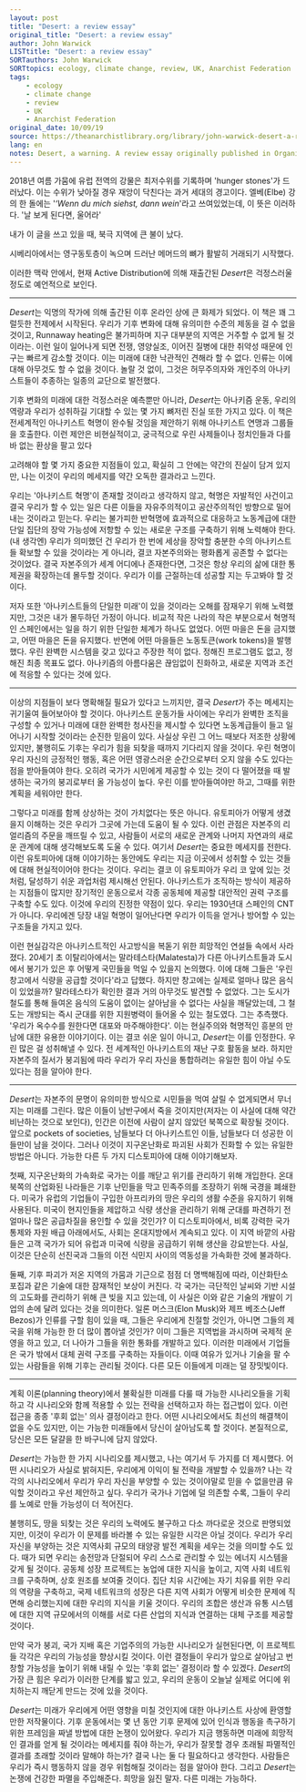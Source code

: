 ```yaml
---
layout: post
title: "Desert: a review essay"
original_title: "Desert: a review essay"
author: John Warwick
LISTtitle: "Desert: a review essay"
SORTauthors: John Warwick
SORTtopics: ecology, climate change, review, UK, Anarchist Federation
tags:
    - ecology
    - climate change
    - review
    - UK
    - Anarchist Federation
original_date: 10/09/19
source: https://theanarchistlibrary.org/library/john-warwick-desert-a-review-essay
lang: en
notes: Desert, a warning. A review essay originally published in Organise!, the magazine of the UK Anarchist Federation.
---
```


2018년 여름 가뭄에 유럽 전역의 강물은 최저수위를 기록하며 'hunger stones'가 드러났다. 이는 수위가 낮아질 경우 재앙이 닥친다는 과거 세대의 경고이다. 엘베(Elbe) 강의 한 돌에는 '‘_Wenn du mich siehst, dann wein_'라고 쓰여있었는데, 이 뜻은 이러하다. '날 보게 된다면, 울어라'

내가 이 글을 쓰고 있을 때, 북극 지역에 큰 불이 났다.

시베리아에서는 영구동토층이 녹으며 드러난 메머드의 뼈가 활발히 거래되기 시작했다.

이러한 맥락 안에서, 현재 Active Distribution에 의해 재출간된 *Desert*은 걱정스러울 정도로 예언적으로 보인다.

----

*Desert*는 익명의 작가에 의해 출간된 이후 온라인 상에 큰 화제가 되었다. 이 책은 꽤 그럴듯한 전제에서 시작된다. 우리가 기후 변화에 대해 유의미한 수준의 제동을 걸 수 없을 것이고, Runnaway heating은 불가피하며 지구 대부분의 지역은 거주할 수 없게 될 것이라는. 이런 일이 일어나게 되면 전쟁, 영양실조, 이어진 질병에 대한 취약성 때문에 인구는 빠르게 감소할 것이다. 이는 미래에 대한 낙관적인 견해라 할 수 없다. 인류는 이에 대해 아무것도 할 수 없을 것이다. 놀랄 것 없이, 그것은 허무주의자와 개인주의 아나키스트들이 추종하는 일종의 교단으로 발전했다.

기후 변화의 미래에 대한 걱정스러운 예측뿐만 아니라, *Desert*는 아나키즘 운동, 우리의 역량과 우리가 성취하길 기대할 수 있는 몇 가지 뼈저린 진실 또한 가지고 있다. 이 책은 전세계적인 아나키스트 혁명이 완수될 것임을 제안하기 위해 아나키스트 연맹과 그룹들을 호출한다. 이런 제안은 비현실적이고, 궁극적으로 우린 사제들이나 정치인들과 다를 바 없는 환상을 팔고 있다

고려해야 할 몇 가지 중요한 지점들이 있고, 확실히 그 안에는 약간의 진실이 담겨 있지만, 나는 이것이 우리의 메세지를 약간 오독한 결과라고 느낀다.

우리는 '아나키스트 혁명'이 존재할 것이라고 생각하지 않고, 혁명은 자발적인 사건이고 결국 우리가 할 수 있는 일은 다른 이들을 자유주의적이고 공산주의적인 방향으로 밀어내는 것이라고 믿는다. 우리는 불가피한 반혁명에 효과적으로 대응하고 노동계급에 대한 단일 집단의 장악 가능성에 저항할 수 있는 새로운 구조를 구축하기 위해 노력해야 한다. (내 생각엔) 우리가 의미했던 건 우리가 한 번에 세상을 장악할 충분한 수의 아나키스트들 확보할 수 있을 것이라는 게 아니라, 결코 자본주의와는 평화롭게 공존할 수 없다는 것이었다. 결국 자본주의가 세계 어디에나 존재한다면, 그것은 항상 우리의 삶에 대한 통제권을 확장하는데 몰두할 것이다. 우리가 이를 근절하는데 성공할 지는 두고봐야 할 것이다.

저자 또한 '아나키스트들의 단일한 미래'이 있을 것이라는 오해를 잠재우기 위해 노력했지만, 그것은 내가 몰두하던 가정이 아니다. 비교적 작은 나라의 작은 부분으로서 혁명적인 스페인에서는 일을 하기 위한 단일한 체계가 하나도 없었다. 어떤 마을은 돈을 금지했고, 어떤 마을은 돈을 유지했다. 반면에 어떤 마을들은 노동토큰(work tokens)을 발행했다. 우린 완벽한 시스템을 갖고 있다고 주장한 적이 없다. 정해진 프로그램도 없고, 정해진 최종 목표도 없다. 아나키즘의 아름다움은 끊임없이 진화하고, 새로운 지역과 조건에 적응할 수 있다는 것에 있다.

---

이상의 지점들이 보다 명확해질 필요가 있다고 느끼지만, 결국 *Desert*가 주는 메세지는 귀기울여 들어보아야 할 것이다. 아나키스트 운동가들 사이에는 우리가 완벽한 조직을 구성할 수 있거나 미래에 대한 완벽한 청사진을 제시할 수 있다면 노동계급들이 들고 일어나기 시작할 것이라는 순진한 믿음이 있다. 사실상 우린 그 어느 때보다 저조한 상황에 있지만, 불행히도 기후는 우리가 힘을 되찾을 때까지 기다리지 않을 것이다. 우린 혁명이 우리 자신의 긍정적인 행동, 혹은 어떤 영광스러운 순간으로부터 오지 않을 수도 있다는 점을 받아들여야 한다. 오히려 국가가 시민에게 제공할 수 있는 것이 다 떨어졌을 때 발생하는 국가의 붕괴로부터 올 가능성이 높다. 우린 이를 받아들여야만 하고, 그때를 위한 계획을 세워야만 한다.

그렇다고 미래를 함께 상상하는 것이 가치없다는 뜻은 아니다. 유토피아가 어떻게 생겼을지 이해하는 것은 우리가 그곳에 가는데 도움이 될 수 있다. 이런 관점은 자본주의 리얼리즘의 주문을 깨뜨릴 수 있고, 사람들이 서로의 새로운 관계와 나머지 자연과의 새로운 관계에 대해 생각해보도록 도울 수 있다. 여기서 *Desert*는 중요한 메세지를 전한다. 이런 유토피아에 대해 이야기하는 동안에도 우리는 지금 이곳에서 성취할 수 있는 것들에 대해 현실적이어야 한다는 것이다. 우리는 결코 이 유토피아가 우리 코 앞에 있는 것처럼, 달성하기 쉬운 과업처럼 제시해선 안된다. 아나키스트가 조직하는 방식이 제공하는 지점들이 많지만 장기적인 운동으로서 각종 공동체에 제공할 대안적인 권력 구조를 구축할 수도 있다. 이것에 우리의 진정한 약점이 있다. 우리는 1930년대 스페인의 CNT가 아니다. 우리에겐 당장 내일 혁명이 일어난다면 우리가 이득을 얻거나 방어할 수 있는 구조들을 가지고 있다.

이런 현실감각은 아나키스트적인 사고방식을 복돋기 위한 희망적인 연설들 속에서 사라졌다. 20세기 초 이탈리아에서는 말라테스타(Malatesta)가 다른 아나키스트들과 도시에서 봉기가 있은 후 어떻게 국민들을 먹일 수 있을지 논의했다. 이에 대해 그들은 '우린 창고에서 식량을 공급할 것이다'라고 답했다. 하지만 창고에는 실제로 얼마나 많은 음식이 있었을까? 말라테스타가 확인한 결과 거의 아무것도 발견할 수 없었다. 그는 도시가 철도를 통해 들여온 음식의 도움이 없이는 살아남을 수 없다는 사실을 깨달았는데, 그 철도는 개방되는 즉시 군대를 위한 지원병력이 들어올 수 있는 철도였다. 그는 추측했다. '우리가 옥수수를 원한다면 대포와 마주해야한다'. 이는 현실주의와 혁명적인 흥분의 만남에 대한 유용한 이야기이다. 이는 결코 쉬운 일이 아니고, *Desert*는 이를 인정한다. 우린 많은 걸 성취해낼 수 있다. 전 세계적인 아나키스트의 재난 구호 활동을 보라. 하지만 자본주의 질서가 붕괴됨에 따라 우리가 우리 자신을 통합하려는 유일한 힘이 아닐 수도 있다는 점을 알아야 한다.

----

*Desert*는 자본주의 문명이 유의미한 방식으로 시민들을 먹여 살릴 수 없게되면서 무너지는 미래를 그린다. 많은 이들이 남반구에서 죽을 것이지만(저자는 이 사실에 대해 약간 비난하는 것으로 보인다), 인간은 이전에 사람이 살지 않았던 북쪽으로 확장될 것이다. 앞으로 pockets of societies, 남들보다 더 아나키스트인 이들, 남들보다 더 성공한 이들만이 남을 것이다. 그러나 이것이 지구온난화로 파괴된 사회가 진화할 수 있는 유일한 방법은 아니다. 가능한 다른 두 가지 디스토피아에 대해 이야기해보자.

첫째, 지구온난화의 가속화로 국가는 이를 깨닫고 위기를 관리하기 위해 개입한다. 온대 북쪽의 산업화된 나라들은 기후 난민들을 막고 민족주의를 조장하기 위해 국경을 폐쇄한다. 미국가 유럽의 기업들이 구입한 아프리카의 땅은 우리의 생활 수준을 유지하기 위해 사용된다. 미국이 현지인들을 제압하고 식량 생산을 관리하기 위해 군대를 파견하기 전 얼마나 많은 공급차질을 용인할 수 있을 것인가? 이 디스토피아에서, 비록 강력한 국가 통제와 자원 배급 아래에서도, 사회는 온대지방에서 계속되고 있다. 이 지역 바깥의 사람들은 고객 국가가 되어 유럽과 미국에 식량을 공급하기 위해 생산을 강요받는다. 사실, 이것은 단순히 선진국과 그들의 이전 식민지 사이의 역동성을 가속화한 것에 불과하다.

둘째, 기후 파괴가 저온 지역의 가뭄과 기근으로 점점 더 명백해짐에 따라, 이산화탄소 포집과 같은 기술에 대한 잠재적인 보상이 커진다. 각 국가는 극단적인 날씨와 기반 시설의 고도화를 관리하기 위해 큰 빚을 지고 있는데, 이 사실은 이와 같은 기술의 개발이 기업의 손에 달려 있다는 것을 의미한다. 일론 머스크(Elon Musk)와 제프 베조스(Jeff Bezos)가 인류를 구할 힘이 있을 때, 그들은 우리에게 친절할 것인가, 아니면 그들의 제국을 위해 가능한 한 더 많이 뽑아낼 것인가? 이미 그들은 지역법을 과시하며 국제적 운영을 하고 있고, 더 나아가 그들을 위한 통화를 개발하고 있다. 이러한 미래에서 기업들은 국가 밖에서 대체 권력 구조를 구축하는 자들이다. 이때 여유가 있거나 기술을 팔 수 있는 사람들을 위해 기후는 관리될 것이다. 다른 모든 이들에게 미래는 덜 장밋빛이다.

----

계획 이론(planning theory)에서 불확실한 미래를 다룰 때 가능한 시나리오들을 기획하고 각 시나리오와 함께 적용할 수 있는 전략을 선택하고자 하는 접근법이 있다. 이런 접근을 종종 '후회 없는' 의사 결정이라고 한다. 어떤 시나리오에서도 최선의 해결책이 없을 수도 있지만, 이는 가능한 미래들에서 당신이 살아남도록 할 것이다. 본질적으로, 당신은 모든 달걀을 한 바구니에 담지 않았다.

*Desert*는 가능한 한 가지 시나리오를 제시했고, 나는 여기서 두 가지를 더 제시했다. 어떤 시나리오가 사실로 밝혀지든, 우리에게 이익이 될 전략을 개발할 수 있을까? 나는 각각의 시나리오에서 우리가 우리 자신을 부양할 수 있는 것이야말로 믿을 수 없을만큼 유익할 것이라고 우선 제안하고 싶다. 우리가 국가나 기업에 덜 의존할 수록, 그들이 우리를 노예로 만들 가능성이 더 적어진다.

불행히도, 땅을 되찾는 것은 우리의 노력에도 불구하고 다소 까다로운 것으로 판명되었지만, 이것이 우리가 이 문제를 바라볼 수 있는 유일한 시각은 아닐 것이다. 우리가 우리 자신을 부양하는 것은 지역사회 규모의 태양광 발전 계획을 세우는 것을 의미할 수도 있다. 때가 되면 우리는 송전망과 단절되어 우리 스스로 관리할 수 있는 에너지 시스템을 갖게 될 것이다. 공동체 성장 프로젝트는 농업에 대한 지식을 높이고, 지역 사회 네트워크를 구축하며, 상호 원조를 보여줄 것이다. 집단 치유 시간에는 자기 치유를 위한 우리의 역량을 구축하고, 국제 네트워크의 성장은 다른 지역 사회가 어떻게 비슷한 문제에 직면해 승리했는지에 대한 우리의 지식을 키울 것이다. 우리의 조합은 생산과 유통 시스템에 대한 지역 규모에서의 이해를 서로 다른 산업의 지식과 연결하는 대체 구조를 제공할 것이다.

만약 국가 붕괴, 국가 지배 혹은 기업주의의 가능한 시나리오가 실현된다면, 이 프로젝트들 각각은 우리의 가능성을 향상시킬 것이다. 이런 결정들이 우리가 앞으로 살아남고 번창할 가능성을 높이기 위해 내릴 수 있는 '후회 없는' 결정이라 할 수 있겠다. *Desert*의 가장 큰 힘은 우리가 이러한 단계를 밟고 있고, 우리의 운동이 오늘날 실제로 어디에 위치하는지 깨닫게 만드는 것에 있을 것이다.

*Desert*는 미래가 우리에게 어떤 영향을 미칠 것인지에 대한 아나키스트 사상에 환영할 만한 저작물이다. 기후 운동에서는 몇 년 동안 기후 문제에 있어 인식과 행동을 촉구하기 위한 프레임을 짜낼 방법에 대한 논쟁이 있어왔다. 우리가 지금 행동하면 미래에 희망적인 결과를 얻게 될 것이라는 메세지를 줘야 하는가, 우리가 잘못할 경우 초래될 파멸적인 결과를 초래할 것이라 말해야 하는가? 결국 나는 둘 다 필요하다고 생각한다.  사람들은 우리가 즉시 행동하지 않을 경우 위험해질 것이라는 점을 알아야 한다. 그리고 *Desert*는 논쟁에 건강한 파멸을 주입해준다. 희망을 잃진 말자. 다른 미래는 가능하다.